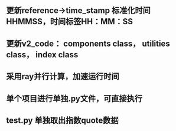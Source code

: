 ## 更新reference->time_stamp 标准化时间HHMMSS，时间标签HH：MM：SS
## 更新v2_code： components class， utilities class， index class
## 采用ray并行计算，加速运行时间
## 单个项目进行单独.py文件，可直接执行
## test.py 单独取出指数quote数据
